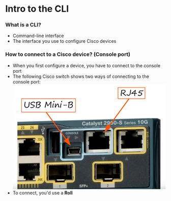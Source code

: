 # Intro to the CLI
### What is a CLI?
- Command-line interface
- The interface you use to configure Cisco devices
### How to connect to a Cisco device? (Console port)
- When you first configure a device, you have to connect to the console port
- The following Cisco switch shows two ways of connecting to the console port:
![](attachments/Pasted%20image%2020240906215131.png)
- To connect, you'd use a **Roll**